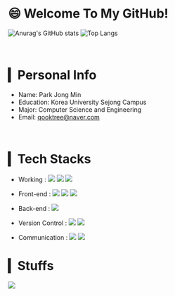# 😄 Welcome To My GitHub!
![Anurag's GitHub stats](https://github-readme-stats-sand-six-91.vercel.app/api?username=qooktree&show_icons=true&count_private=true&line_height=24&theme=dracula&hide=stars)
![Top Langs](https://github-readme-stats-sand-six-91.vercel.app/api/top-langs/?username=qooktree&layout=compact&theme=dracula)

</br>

# ▎Personal Info
- Name: Park Jong Min
- Education: Korea University Sejong Campus
- Major: Computer Science and Engineering
- Email: qooktree@naver.com
 
</br>

# ▎Tech Stacks
- Working : 
<span><img src="https://img.shields.io/badge/TypeScript-3178C6?style=flat&logo=typescript&logoColor=white"/></span>
<span><img src="https://img.shields.io/badge/React-61dafb?style=flat&logo=react&logoColor=white"/></span>
<span><img src="https://img.shields.io/badge/Redux-764abc?style=flat&logo=redux&logoColor=white"/></span>

- Front-end : 
<span><img src="https://img.shields.io/badge/HTML-e34f26?style=flat&logo=html5&logoColor=white"/></span>
<span><img src="https://img.shields.io/badge/CSS-1572b6?style=flat&logo=css3&logoColor=white"/></span>
<span><img src="https://img.shields.io/badge/JavaScript-dbab09?style=flat&logo=javascript&logoColor=white"/></span>

- Back-end : 
<span><img src="https://img.shields.io/badge/Python-3776AB?style=flat&logo=python&logoColor=white"/></span>


- Version Control : 
<span><img src="https://img.shields.io/badge/Git-f05032?style=flat&logo=git&logoColor=white"/></span>
<span><img src="https://img.shields.io/badge/GitHub-181717?style=flat&logo=github&logoColor=white"/></span><br/>

- Communication : 
<span><img src="https://img.shields.io/badge/Zeplin-ffbe22?style=flat"/></span>
<span><img src="https://img.shields.io/badge/Figma-f24e1e?style=flat&logo=figma&logoColor=white"/></span><br/>

# ▎Stuffs 
<a href="https://www.notion.so/011f1d99aca24b17bbf0e33690820d7d?v=b6c6a8c2cc65471084d7d2d237c207dc"><img src="https://img.shields.io/badge/Notion-000000?style=flat-square&logo=Notion&logoColor=white"/>

<!--
- 🔭 I’m currently working on ...
- 🌱 I’m currently learning ...
- 
- 💬 Ask me about ...
- 📫 How to reach me: ...
- 😄 Pronouns: ...
- ⚡ Fun fact: ...
-->
